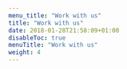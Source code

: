 ```yaml
---
menu_title: "Work with us"
title: "Work with us"
date: 2018-01-28T21:58:09+01:00
disableToc: true
menuTitle: "Work with us"
weight: 4
---
```

